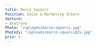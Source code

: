 ```yaml
---
title: Marco Squarci
Position: Sales & Marketing Intern
Venture:
- Dealroom
Photo: "/uploads/marco-squarci.jpg"
Photo2x: "/uploads/marco-squarci@2x.jpg"
prio: 5
---
```


